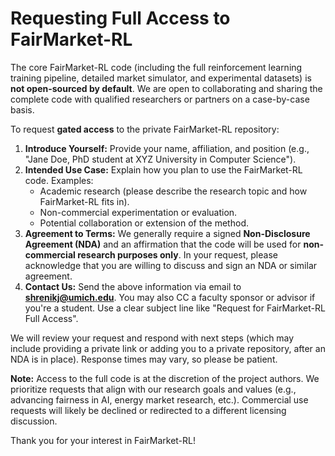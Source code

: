 # Requesting Full Access to FairMarket-RL

The core FairMarket-RL code (including the full reinforcement learning training pipeline, detailed market simulator, and experimental datasets) is **not open-sourced by default**. We are open to collaborating and sharing the complete code with qualified researchers or partners on a case-by-case basis.

To request **gated access** to the private FairMarket-RL repository:

1. **Introduce Yourself:** Provide your name, affiliation, and position (e.g., "Jane Doe, PhD student at XYZ University in Computer Science").
2. **Intended Use Case:** Explain how you plan to use the FairMarket-RL code. Examples:
   - Academic research (please describe the research topic and how FairMarket-RL fits in).
   - Non-commercial experimentation or evaluation.
   - Potential collaboration or extension of the method.
3. **Agreement to Terms:** We generally require a signed **Non-Disclosure Agreement (NDA)** and an affirmation that the code will be used for **non-commercial research purposes only**. In your request, please acknowledge that you are willing to discuss and sign an NDA or similar agreement.
4. **Contact Us:** Send the above information via email to **shrenikj@umich.edu**. You may also CC a faculty sponsor or advisor if you're a student. Use a clear subject line like "Request for FairMarket-RL Full Access".

We will review your request and respond with next steps (which may include providing a private link or adding you to a private repository, after an NDA is in place). Response times may vary, so please be patient.

**Note:** Access to the full code is at the discretion of the project authors. We prioritize requests that align with our research goals and values (e.g., advancing fairness in AI, energy market research, etc.). Commercial use requests will likely be declined or redirected to a different licensing discussion.

Thank you for your interest in FairMarket-RL!
